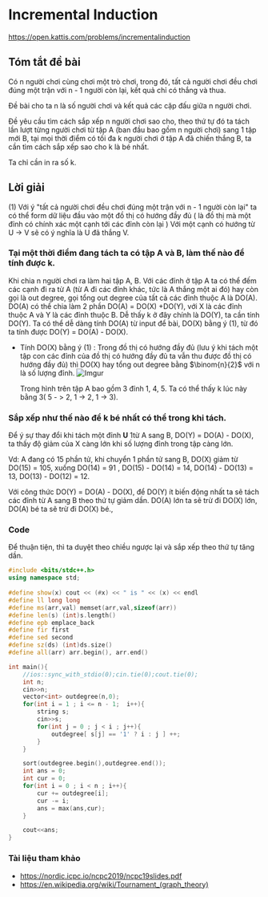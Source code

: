 # Incremental Induction
https://open.kattis.com/problems/incrementalinduction

## Tóm tắt đề bài

Có n người chơi cùng chơi một trò chơi, trong đó, tất cả người chơi đều chơi đúng một trận với n - 1 người còn lại, kết quả chỉ có thắng và thua.

Đề bài cho ta n là số người chơi và kết quả các cặp đấu giữa n người chơi.

Đề yêu cầu tìm cách sắp xếp n người chơi sao cho, theo thứ tự đó ta tách lần lượt từng người chơi từ tập A (ban đầu bao gồm n người chơi) sang 1 tập mới B, tại mọi thời điểm có tối đa k người chơi ở tập A đã chiến thắng B, ta cần tìm cách sắp xếp sao cho k là bé nhất.

Ta chỉ cần in ra số k.

## Lời giải

(1) Với ý "tất cả người chơi đều chơi đúng một trận với n - 1 người còn lại" ta có thể form dữ liệu đầu vào một đồ thị có hướng đầy đủ ( là đồ thị mà một đỉnh có chính xác một cạnh tới các đỉnh còn lại )
Với một cạnh có hướng từ U -> V sẽ có ý nghĩa là U đã thắng V.

### Tại một thời điểm đang tách ta có tập A và B, làm thế nào để tính được k.

Khi chia n người chơi ra làm hai tập A, B. Với các đỉnh ở tập A ta có thể đếm các cạnh đi ra từ A (từ A đi các đỉnh khác, tức là A thắng một ai đó) hay còn gọi là out degree, gọi tổng out degree của tất cả các đỉnh thuộc A là DO(A). DO(A) có thể chia làm 2 phần DO(A) = DO(X) +DO(Y), với X là các đỉnh thuộc A và Y là các đỉnh thuộc B. Dễ thấy k ở đây chính là DO(Y), ta cần tính DO(Y). Ta có thể dễ dàng tính DO(A) từ input để bài, DO(X) bằng ý (1), từ đó ta tính được DO(Y) = DO(A) - DO(X).

- Tính DO(X) bằng ý (1) : Trong đồ thị có hướng đầy đủ (lưu ý khi tách một tập con các đỉnh của đồ thị có hướng đầy đủ ta vẫn thu được đồ thị có hướng đầy đủ) thì DO(X) hay tổng out degree bằng $\binom{n}{2}$ với n là số lượng đỉnh. ![Imgur](https://i.imgur.com/pFSyS23.png)

  Trong hình trên tập A bao gồm 3 đỉnh 1, 4, 5. Ta có thể thấy k lúc này bằng 3( 5 - > 2, 1 -> 2, 1 -> 3). 

### Sắp xếp như thế nào để k bé nhất có thể trong khi tách.

Để ý sự thay đổi khi tách một đỉnh **U** 1từ A sang B, DO(Y) = DO(A) - DO(X), ta thấy độ giảm của X càng lớn khi số lượng đỉnh trong tập càng lớn.

Vd: A đang có 15 phần tử, khi chuyển 1 phần tử sang B, DO(X) giảm từ DO(15) = 105, xuống DO(14) =  91 , DO(15) - DO(14) = 14, DO(14) - DO(13) = 13,  DO(13) - DO(12) = 12.

Với công thức  DO(Y) = DO(A) - DO(X), để DO(Y) ít biến động nhất ta sẽ tách các đỉnh từ A sang B theo thứ tự giảm dần. DO(A) lớn ta sẽ trừ đi DO(X) lớn, DO(A) bé ta sẽ trừ đi DO(X) bé., 









### Code

Để thuận tiện, thì ta duyệt theo chiều ngược lại và sắp xếp theo thứ tự tăng dần.

```cpp
#include <bits/stdc++.h>
using namespace std;
 
#define show(x) cout << (#x) << " is " << (x) << endl
#define ll long long
#define ms(arr,val) memset(arr,val,sizeof(arr))
#define len(s) (int)s.length()
#define epb emplace_back
#define fir first
#define sed second
#define sz(ds) (int)ds.size()
#define all(arr) arr.begin(), arr.end()

int main(){
    //ios::sync_with_stdio(0);cin.tie(0);cout.tie(0);
    int n;
    cin>>n;
    vector<int> outdegree(n,0);
    for(int i = 1 ; i <= n - 1;  i++){
        string s;
        cin>>s;
        for(int j = 0 ; j < i ; j++){
            outdegree[ s[j] == '1' ? i : j ] ++;
        }
    }

    sort(outdegree.begin(),outdegree.end());
    int ans = 0;
    int cur = 0;
    for(int i = 0 ; i < n ; i++){
        cur += outdegree[i];
        cur -= i;
        ans = max(ans,cur);
    }

    cout<<ans;
}
```





### Tài liệu tham khảo

- https://nordic.icpc.io/ncpc2019/ncpc19slides.pdf
- https://en.wikipedia.org/wiki/Tournament_(graph_theory)
